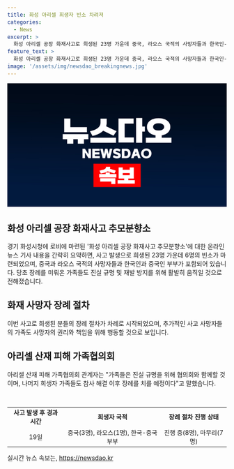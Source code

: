 ```yaml
---
title: 화성 아리셀 희생자 빈소 차려져
categories:
  - News
excerpt: >
  화성 아리셀 공장 화재사고로 희생된 23명 가운데 중국, 라오스 국적의 사망자들과 한국인-중국인 부부의 빈소가 마련됐다. 장례식장에서 유족과 조문객만 출입을 허용하고, 언론과 아리셀 측 관계자는 입장하지 않았다. 또 다른 장례식장에서도 1명의 사망자의 빈소가 차려지며, 7명의 장례 절차가 시작됐다. 사망자 중 8명의 장례 절차가 마무리되거나 진행 중이라고 전해졌고, 아리셀 산재 피해 가족협의회는 진실규명과 재발 방지를 위한 활동에 적극 동참하겠다는 뜻을 밝혔다. 나머지 희생자들의 유족들도 참사 해결 후 장례를 치를 예정이라고 전해졌다.
feature_text: >
  화성 아리셀 공장 화재사고로 희생된 23명 가운데 중국, 라오스 국적의 사망자들과 한국인-중국인 부부의 빈소가 마련됐다. 장례식장에서 유족과 조문객만 출입을 허용하고, 언론과 아리셀 측 관계자는 입장하지 않았다. 또 다른 장례식장에서도 1명의 사망자의 빈소가 차려지며, 7명의 장례 절차가 시작됐다. 사망자 중 8명의 장례 절차가 마무리되거나 진행 중이라고 전해졌고, 아리셀 산재 피해 가족협의회는 진실규명과 재발 방지를 위한 활동에 적극 동참하겠다는 뜻을 밝혔다. 나머지 희생자들의 유족들도 참사 해결 후 장례를 치를 예정이라고 전해졌다.
image: '/assets/img/newsdao_breakingnews.jpg'
---
```


<p><img src="/assets/img/newsdao_breakingnews.jpg" alt="flaretime 속보" /></p>

<h2 data-ke-size="size26">화성 아리셀 공장 화재사고 추모분향소</h2>

<p data-ke-size="size16">경기 화성시청에 로비에 마련된 '화성 아리셀 공장 화재사고 추모분향소'에 대한 온라인 뉴스 기사 내용을 간략히 요약하면, 사고 발생으로 희생된 23명 가운데 6명의 빈소가 마련되었으며, 중국과 라오스 국적의 사망자들과 한국인과 중국인 부부가 포함되어 있습니다. 당초 장례를 미뤄온 가족들도 진실 규명 및 재발 방지를 위해 활발히 움직일 것으로 전해졌습니다. </p>

<h2 data-ke-size="size26">화재 사망자 장례 절차</h2>

<p data-ke-size="size16">이번 사고로 희생된 분들의 장례 절차가 차례로 시작되었으며, 추가적인 사고 사망자들의 가족도 사망자의 권리와 책임을 위해 행동할 것으로 보입니다. </p>

<h2 data-ke-size="size26">아리셀 산재 피해 가족협의회</h2>

<p data-ke-size="size16">아리셀 산재 피해 가족협의회 관계자는 "가족들은 진실 규명을 위해 협의회와 함께할 것이며, 나머지 희생자 가족들도 참사 해결 이후 장례를 치를 예정이다"고 말했습니다. </p>

<p data-ke-size="size16">&nbsp;</p>

<table>
  <tr>
    <td style="text-align: center; height: 17px;"><b>사고 발생 후 경과 시간</b></td>
    <td style="text-align: center; height: 17px;"><b>희생자 국적</b></td>
    <td style="text-align: center; height: 17px;"><b>장례 절차 진행 상태</b></td>
  </tr>
  <tr>
    <td style="text-align: center; height: 17px;">19일</td>
    <td style="text-align: center; height: 17px;">중국(3명), 라오스(1명), 한국-중국 부부</td>
    <td style="text-align: center; height: 17px;">진행 중(8명), 마무리(7명)</td>
  </tr>
</table>
실시간 뉴스 속보는, <a href="https://newsdao.kr" rel="dofollow">https://newsdao.kr</a>


